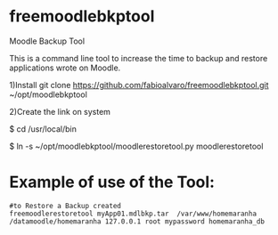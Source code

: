# freemoodlebkptool
Moodle Backup Tool

This is a command line tool to increase the time to backup and restore applications wrote on Moodle.



1)Install
git clone https://github.com/fabioalvaro/freemoodlebkptool.git ~/opt/moodlebkptool

2)Create the link on system

$ cd /usr/local/bin

$ ln -s ~/opt/moodlebkptool/moodlerestoretool.py moodlerestoretool



# Example of use of the Tool:
    
    #to Restore a Backup created
    freemoodlerestoretool myApp01.mdlbkp.tar  /var/www/homemaranha /datamoodle/homemaranha 127.0.0.1 root mypassword homemaranha_db 
